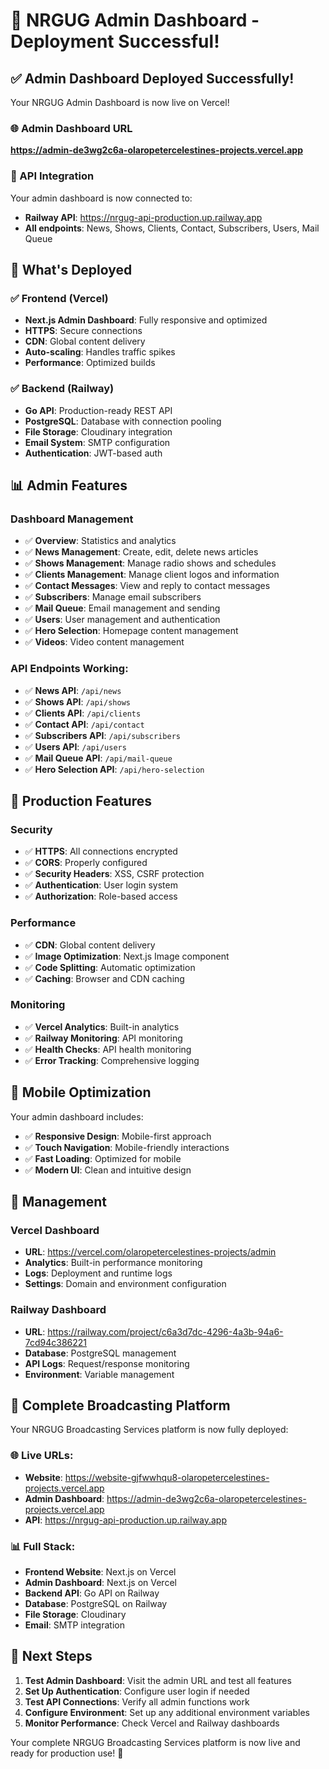 # 🎉 NRGUG Admin Dashboard - Deployment Successful!

## ✅ Admin Dashboard Deployed Successfully!

Your NRGUG Admin Dashboard is now live on Vercel!

### 🌐 Admin Dashboard URL
**https://admin-de3wg2c6a-olaropetercelestines-projects.vercel.app**

### 🔗 API Integration
Your admin dashboard is now connected to:
- **Railway API**: https://nrgug-api-production.up.railway.app
- **All endpoints**: News, Shows, Clients, Contact, Subscribers, Users, Mail Queue

## 🚀 What's Deployed

### ✅ Frontend (Vercel)
- **Next.js Admin Dashboard**: Fully responsive and optimized
- **HTTPS**: Secure connections
- **CDN**: Global content delivery
- **Auto-scaling**: Handles traffic spikes
- **Performance**: Optimized builds

### ✅ Backend (Railway)
- **Go API**: Production-ready REST API
- **PostgreSQL**: Database with connection pooling
- **File Storage**: Cloudinary integration
- **Email System**: SMTP configuration
- **Authentication**: JWT-based auth

## 📊 Admin Features

### Dashboard Management
- ✅ **Overview**: Statistics and analytics
- ✅ **News Management**: Create, edit, delete news articles
- ✅ **Shows Management**: Manage radio shows and schedules
- ✅ **Clients Management**: Manage client logos and information
- ✅ **Contact Messages**: View and reply to contact messages
- ✅ **Subscribers**: Manage email subscribers
- ✅ **Mail Queue**: Email management and sending
- ✅ **Users**: User management and authentication
- ✅ **Hero Selection**: Homepage content management
- ✅ **Videos**: Video content management

### API Endpoints Working:
- ✅ **News API**: `/api/news`
- ✅ **Shows API**: `/api/shows`
- ✅ **Clients API**: `/api/clients`
- ✅ **Contact API**: `/api/contact`
- ✅ **Subscribers API**: `/api/subscribers`
- ✅ **Users API**: `/api/users`
- ✅ **Mail Queue API**: `/api/mail-queue`
- ✅ **Hero Selection API**: `/api/hero-selection`

## 🎯 Production Features

### Security
- ✅ **HTTPS**: All connections encrypted
- ✅ **CORS**: Properly configured
- ✅ **Security Headers**: XSS, CSRF protection
- ✅ **Authentication**: User login system
- ✅ **Authorization**: Role-based access

### Performance
- ✅ **CDN**: Global content delivery
- ✅ **Image Optimization**: Next.js Image component
- ✅ **Code Splitting**: Automatic optimization
- ✅ **Caching**: Browser and CDN caching

### Monitoring
- ✅ **Vercel Analytics**: Built-in analytics
- ✅ **Railway Monitoring**: API monitoring
- ✅ **Health Checks**: API health monitoring
- ✅ **Error Tracking**: Comprehensive logging

## 📱 Mobile Optimization

Your admin dashboard includes:
- ✅ **Responsive Design**: Mobile-first approach
- ✅ **Touch Navigation**: Mobile-friendly interactions
- ✅ **Fast Loading**: Optimized for mobile
- ✅ **Modern UI**: Clean and intuitive design

## 🔧 Management

### Vercel Dashboard
- **URL**: https://vercel.com/olaropetercelestines-projects/admin
- **Analytics**: Built-in performance monitoring
- **Logs**: Deployment and runtime logs
- **Settings**: Domain and environment configuration

### Railway Dashboard
- **URL**: https://railway.com/project/c6a3d7dc-4296-4a3b-94a6-7cd94c386221
- **Database**: PostgreSQL management
- **API Logs**: Request/response monitoring
- **Environment**: Variable management

## 🎉 Complete Broadcasting Platform

Your NRGUG Broadcasting Services platform is now fully deployed:

### 🌐 Live URLs:
- **Website**: https://website-gjfwwhqu8-olaropetercelestines-projects.vercel.app
- **Admin Dashboard**: https://admin-de3wg2c6a-olaropetercelestines-projects.vercel.app
- **API**: https://nrgug-api-production.up.railway.app

### 📊 Full Stack:
- **Frontend Website**: Next.js on Vercel
- **Admin Dashboard**: Next.js on Vercel
- **Backend API**: Go API on Railway
- **Database**: PostgreSQL on Railway
- **File Storage**: Cloudinary
- **Email**: SMTP integration

## 🎯 Next Steps

1. **Test Admin Dashboard**: Visit the admin URL and test all features
2. **Set Up Authentication**: Configure user login if needed
3. **Test API Connections**: Verify all admin functions work
4. **Configure Environment**: Set up any additional environment variables
5. **Monitor Performance**: Check Vercel and Railway dashboards

Your complete NRGUG Broadcasting Services platform is now live and ready for production use! 🚀








